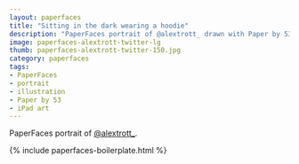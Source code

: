 ```yaml
---
layout: paperfaces
title: "Sitting in the dark wearing a hoodie"
description: "PaperFaces portrait of @alextrott_ drawn with Paper by 53 on an iPad."
image: paperfaces-alextrott-twitter-lg
thumb: paperfaces-alextrott-twitter-150.jpg
category: paperfaces
tags: 
- PaperFaces
- portrait
- illustration
- Paper by 53
- iPad art
---
```


PaperFaces portrait of [@alextrott_](http://twitter.com/alextrott_).

{% include paperfaces-boilerplate.html %}